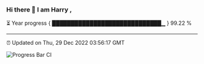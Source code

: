 ### Hi there 👋 I am Harry , 

⏳ Year progress { █████████████████████████████▁ } 99.22 %

---

⏰ Updated on Thu, 29 Dec 2022 03:56:17 GMT

![Progress Bar CI](https://github.com/duykhang68/duykhang68/workflows/Progress%20Bar%20CI/badge.svg)
